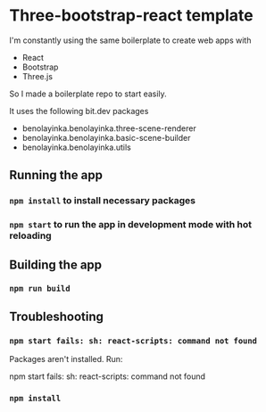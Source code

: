 # Three-bootstrap-react template

I'm constantly using the same boilerplate to create web apps with

- React
- Bootstrap
- Three.js

So I made a boilerplate repo to start easily.

It uses the following bit.dev packages
- benolayinka.benolayinka.three-scene-renderer
- benolayinka.benolayinka.basic-scene-builder
- benolayinka.benolayinka.utils

## Running the app

### `npm install` to install necessary packages
### `npm start` to run the app in development mode with hot reloading

## Building the app

### `npm run build`

## Troubleshooting

### `npm start fails: sh: react-scripts: command not found`

Packages aren't installed. Run:

npm start fails: sh: react-scripts: command not found

### `npm install`
